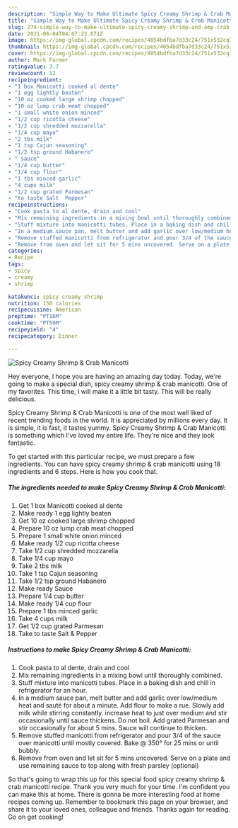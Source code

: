 ```yaml
---
description: "Simple Way to Make Ultimate Spicy Creamy Shrimp & Crab Manicotti"
title: "Simple Way to Make Ultimate Spicy Creamy Shrimp & Crab Manicotti"
slug: 274-simple-way-to-make-ultimate-spicy-creamy-shrimp-and-amp-crab-manicotti
date: 2021-06-04T04:07:23.071Z
image: https://img-global.cpcdn.com/recipes/4054bdfba7d33c24/751x532cq70/spicy-creamy-shrimp-crab-manicotti-recipe-main-photo.jpg
thumbnail: https://img-global.cpcdn.com/recipes/4054bdfba7d33c24/751x532cq70/spicy-creamy-shrimp-crab-manicotti-recipe-main-photo.jpg
cover: https://img-global.cpcdn.com/recipes/4054bdfba7d33c24/751x532cq70/spicy-creamy-shrimp-crab-manicotti-recipe-main-photo.jpg
author: Mark Farmer
ratingvalue: 3.7
reviewcount: 12
recipeingredient:
- "1 box Manicotti cooked al dente"
- "1 egg lightly beaten"
- "10 oz cooked large shrimp chopped"
- "10 oz lump crab meat chopped"
- "1 small white onion minced"
- "1/2 cup ricotta cheese"
- "1/2 cup shredded mozzarella"
- "1/4 cup mayo"
- "2 tbs milk"
- "1 tsp Cajun seasoning"
- "1/2 tsp ground Habanero"
- " Sauce"
- "1/4 cup butter"
- "1/4 cup flour"
- "1 tbs minced garlic"
- "4 cups milk"
- "1/2 cup grated Parmesan"
- "to taste Salt  Pepper"
recipeinstructions:
- "Cook pasta to al dente, drain and cool"
- "Mix remaining ingredients in a mixing bowl until thoroughly combined."
- "Stuff mixture into manicotti tubes. Place in a baking dish and chill in refrigerator for an hour."
- "In a medium sauce pan, melt butter and add garlic over low/medium heat and sauté for about a minute. Add flour to make a rue. Slowly add milk while stirring constantly. increase heat to just over medium and stir occasionally until sauce thickens. Do not boil. Add grated Parmesan and stir occasionally for about 5 mins. Sauce will continue to thicken."
- "Remove stuffed manicotti from refrigerator and pour 3/4 of the sauce over manicotti until mostly covered. Bake @ 350° for 25 mins or until bubbly."
- "Remove from oven and let sit for 5 mins uncovered. Serve on a plate and use remaining sauce to top along with fresh parsley (optional)"
categories:
- Recipe
tags:
- spicy
- creamy
- shrimp

katakunci: spicy creamy shrimp 
nutrition: 150 calories
recipecuisine: American
preptime: "PT16M"
cooktime: "PT59M"
recipeyield: "4"
recipecategory: Dinner

---
```



![Spicy Creamy Shrimp &amp; Crab Manicotti](https://img-global.cpcdn.com/recipes/4054bdfba7d33c24/751x532cq70/spicy-creamy-shrimp-crab-manicotti-recipe-main-photo.jpg)

Hey everyone, I hope you are having an amazing day today. Today, we're going to make a special dish, spicy creamy shrimp &amp; crab manicotti. One of my favorites. This time, I will make it a little bit tasty. This will be really delicious.

Spicy Creamy Shrimp &amp; Crab Manicotti is one of the most well liked of recent trending foods in the world. It is appreciated by millions every day. It is simple, it is fast, it tastes yummy. Spicy Creamy Shrimp &amp; Crab Manicotti is something which I've loved my entire life. They're nice and they look fantastic.




To get started with this particular recipe, we must prepare a few ingredients. You can have spicy creamy shrimp &amp; crab manicotti using 18 ingredients and 6 steps. Here is how you cook that.

<!--inarticleads1-->

##### The ingredients needed to make Spicy Creamy Shrimp &amp; Crab Manicotti:

1. Get 1 box Manicotti cooked al dente
1. Make ready 1 egg lightly beaten
1. Get 10 oz cooked large shrimp chopped
1. Prepare 10 oz lump crab meat chopped
1. Prepare 1 small white onion minced
1. Make ready 1/2 cup ricotta cheese
1. Take 1/2 cup shredded mozzarella
1. Take 1/4 cup mayo
1. Take 2 tbs milk
1. Take 1 tsp Cajun seasoning
1. Take 1/2 tsp ground Habanero
1. Make ready  Sauce
1. Prepare 1/4 cup butter
1. Make ready 1/4 cup flour
1. Prepare 1 tbs minced garlic
1. Take 4 cups milk
1. Get 1/2 cup grated Parmesan
1. Take to taste Salt &amp; Pepper




<!--inarticleads2-->

##### Instructions to make Spicy Creamy Shrimp &amp; Crab Manicotti:

1. Cook pasta to al dente, drain and cool
1. Mix remaining ingredients in a mixing bowl until thoroughly combined.
1. Stuff mixture into manicotti tubes. Place in a baking dish and chill in refrigerator for an hour.
1. In a medium sauce pan, melt butter and add garlic over low/medium heat and sauté for about a minute. Add flour to make a rue. Slowly add milk while stirring constantly. increase heat to just over medium and stir occasionally until sauce thickens. Do not boil. Add grated Parmesan and stir occasionally for about 5 mins. Sauce will continue to thicken.
1. Remove stuffed manicotti from refrigerator and pour 3/4 of the sauce over manicotti until mostly covered. Bake @ 350° for 25 mins or until bubbly.
1. Remove from oven and let sit for 5 mins uncovered. Serve on a plate and use remaining sauce to top along with fresh parsley (optional)




So that's going to wrap this up for this special food spicy creamy shrimp &amp; crab manicotti recipe. Thank you very much for your time. I'm confident you can make this at home. There is gonna be more interesting food at home recipes coming up. Remember to bookmark this page on your browser, and share it to your loved ones, colleague and friends. Thanks again for reading. Go on get cooking!
